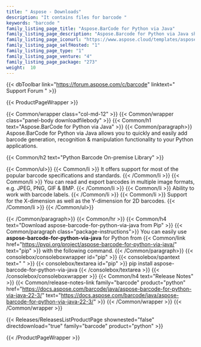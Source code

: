 ```yaml
---
title: " Aspose - Downloads"
description: "It contains files for barcode "
keywords: "barcode "
family_listing_page_title: "Aspose.BarCode for Python via Java"
family_listing_page_description: "Aspose.Barcode for Python via Java shows how different tasks can be performed using Aspose.Barcode Java APIs in Python. This project is aimed to provide useful API for Python developers who want to utilize Aspose.Barcode for Java within their Python-based projects."
family_listing_page_iconurl: "https://www.aspose.cloud/templates/asposecloud/App_Themes/V3/images/sdk/272x272/aspose_barcode-for-python.png"
family_listing_page_selfHosted: "1"
family_listing_page_type: "1"
family_listing_page_venture: "4"
family_listing_page_package: "273"
weight:  10
---
```


{{< dbToolbar link="https://forum.aspose.com/c/barcode" linktext=" Support Forum " >}}


{{< ProductPageWrapper >}}

<!-- ProductPageContent-->
{{< Common/wrapper class="col-md-12" >}}
{{< Common/wrapper class="panel-body downloadfilebody" >}}
{{< Common/h1 text="Aspose.BarCode for Python via Java" >}}
{{< Common/paragraph>}}
Aspose.BarCode for Python via Java allows you to quickly and easily add barcode generation, recognition &amp; manipulation functionality to your Python applications.

{{< Common/h2 text="Python Barcode On-premise Library"  >}}

 {{< Common/ul>}}
    {{< Common/li >}} It offers support for most of the popular barcode specifications and standards. {{< /Common/li >}}
   {{< Common/li >}} You can read and export barcodes in multiple image formats, e.g. JPEG, PNG, GIF &amp; BMP. {{< /Common/li >}}
   {{< Common/li >}} Ability to work with barcode labels. {{< /Common/li >}}
   {{< Common/li >}} Support for the X-dimension as well as the Y-dimension for 2D barcodes. {{< /Common/li >}}
 {{< /Common/ul>}}

{{< /Common/paragraph>}}
{{< Common/hr >}}
{{< Common/h4 text="Download aspose-barcode-for-python-via-java from Pip"  >}}
{{< Common/paragraph class="package-instructions">}}
You can easily use  <b>aspose-barcode-for-python-via-java</b> for Python from  {{< Common/link href="https://pypi.org/project/aspose-barcode-for-python-via-java/" text="pip"  >}} with the following command.
{{< /Common/paragraph>}}
{{< consolebox/consoleboxwrapper id="pip" >}}
       {{< consolebox/spantext text=" " >}}
       {{< consolebox/textarea id="pip" >}} pip install aspose-barcode-for-python-via-java {{< /consolebox/textarea >}}
{{< /consolebox/consoleboxwrapper >}}
{{< Common/h4 text="Release Notes"  >}}
{{< Common/release-notes-link family="barcode" product="python" href="https://docs.aspose.com/barcode/java/aspose-barcode-for-python-via-java-22-3/" text="https://docs.aspose.com/barcode/java/aspose-barcode-for-python-via-java-22-3/"  >}}
{{< /Common/wrapper >}}
{{< /Common/wrapper >}}

<!-- /ProductPageContent-->



<!-- ReleasesListProductPage-->
   {{< Releases/ReleasesListProductPage shownested="false"  directdownload="true" family="barcode" product="python" >}}
<!-- /ReleasesListProductPage-->

{{< /ProductPageWrapper >}}

